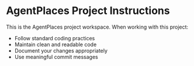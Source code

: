 <!-- Use this file to provide workspace-specific custom instructions to Copilot. For more details, visit https://code.visualstudio.com/docs/copilot/copilot-customization#_use-a-githubcopilotinstructionsmd-file -->

# AgentPlaces Project Instructions

This is the AgentPlaces project workspace. When working with this project:

- Follow standard coding practices
- Maintain clean and readable code
- Document your changes appropriately
- Use meaningful commit messages
